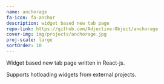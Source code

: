 ```yaml
---
name: anchorage
fa-icon: fa-anchor
description: widget based new tab page
repo-link: https://github.com/Adjective-Object/anchorage
cover-img: img/projects/anchorage.jpg
proj-scale: large
sortOrder: 10
---
```


Widget based new tab page written in React-js.

Supports hotloading widgets from external projects.
